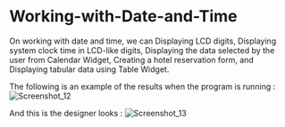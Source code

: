 # Working-with-Date-and-Time

On working with date and time, we can Displaying LCD digits, Displaying system clock time in LCD-like digits, Displaying the data selected by the user from Calendar Widget, Creating a hotel reservation form, and Displaying tabular data using Table Widget.

The following is an example of the results when the program is running :
![Screenshot_12](https://user-images.githubusercontent.com/108938947/179125795-3211d3d5-375d-4470-9997-c1ad7df29e1c.png)

And this is the designer looks :
![Screenshot_13](https://user-images.githubusercontent.com/108938947/179125828-6aa22e4c-dd4e-4294-8ef3-c2e7668f9045.png)
